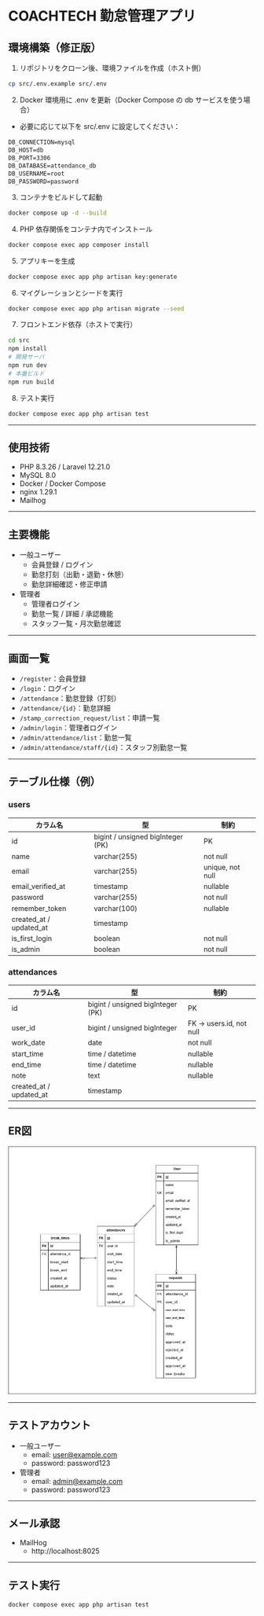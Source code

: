 # COACHTECH 勤怠管理アプリ

## 環境構築（修正版）

1. リポジトリをクローン後、環境ファイルを作成（ホスト側）
```bash
cp src/.env.example src/.env
```

2. Docker 環境用に .env を更新（Docker Compose の db サービスを使う場合）
- 必要に応じて以下を src/.env に設定してください：
```
DB_CONNECTION=mysql
DB_HOST=db
DB_PORT=3306
DB_DATABASE=attendance_db
DB_USERNAME=root
DB_PASSWORD=password
```

3. コンテナをビルドして起動
```bash
docker compose up -d --build
```

4. PHP 依存関係をコンテナ内でインストール
```bash
docker compose exec app composer install
```

5. アプリキーを生成
```bash
docker compose exec app php artisan key:generate
```

6. マイグレーションとシードを実行
```bash
docker compose exec app php artisan migrate --seed
```

7. フロントエンド依存（ホストで実行）
```bash
cd src
npm install
# 開発サーバ
npm run dev
# 本番ビルド
npm run build
```

8. テスト実行
```bash
docker compose exec app php artisan test
```
---

## 使用技術
- PHP 8.3.26 / Laravel 12.21.0
- MySQL 8.0
- Docker / Docker Compose
- nginx 1.29.1
- Mailhog

---

## 主要機能
- 一般ユーザー
  - 会員登録 / ログイン
  - 勤怠打刻（出勤・退勤・休憩）
  - 勤怠詳細確認・修正申請
- 管理者
  - 管理者ログイン
  - 勤怠一覧 / 詳細 / 承認機能
  - スタッフ一覧・月次勤怠確認

---

## 画面一覧
- `/register`：会員登録
- `/login`：ログイン
- `/attendance`：勤怠登録（打刻）
- `/attendance/{id}`：勤怠詳細
- `/stamp_correction_request/list`：申請一覧
- `/admin/login`：管理者ログイン
- `/admin/attendance/list`：勤怠一覧
- `/admin/attendance/staff/{id}`：スタッフ別勤怠一覧

---

## テーブル仕様（例）

### users
| カラム名 | 型 | 制約 |
| --- | --- | --- |
| id | bigint / unsigned bigInteger (PK) | PK |
| name | varchar(255) | not null |
| email | varchar(255) | unique, not null |
| email_verified_at | timestamp | nullable |
| password | varchar(255) | not null |
| remember_token | varchar(100) | nullable |
| created_at / updated_at | timestamp |  |
| is_first_login | boolean | not null |
| is_admin | boolean | not null |

### attendances
| カラム名 | 型 | 制約 |
| --- | --- | --- |
| id | bigint / unsigned bigInteger (PK) | PK |
| user_id | bigint / unsigned bigInteger | FK -> users.id, not null |
| work_date | date | not null |
| start_time | time / datetime | nullable |
| end_time | time / datetime | nullable |
| note | text | nullable |
| created_at / updated_at | timestamp |  |

---

## ER図
![ER図](er.png)

---

## テストアカウント
- 一般ユーザー
  - email: user@example.com
  - password: password123
- 管理者
  - email: admin@example.com
  - password: password123

---

## メール承認
- MailHog
  - http://localhost:8025

---

## テスト実行
```bash
docker compose exec app php artisan test
```
